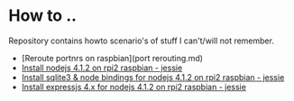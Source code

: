 # How to ..

Repository contains howto scenario's of stuff I can't/will not remember.

- [Reroute portnrs on raspbian](port rerouting.md)
- [Install nodejs 4.1.2 on rpi2 raspbian - jessie](node_v4.1.2_pi2_jessie.md)
- [Install sqlite3 & node bindings for nodejs 4.1.2 on rpi2 raspbian - jessie](sqlite3_node_v4.1.2_pi2_jessie.md)
- [Install expressjs 4.x for nodejs 4.1.2 on rpi2 raspbian - jessie](express_node_v4.1.2_pi2_jessie.md)
